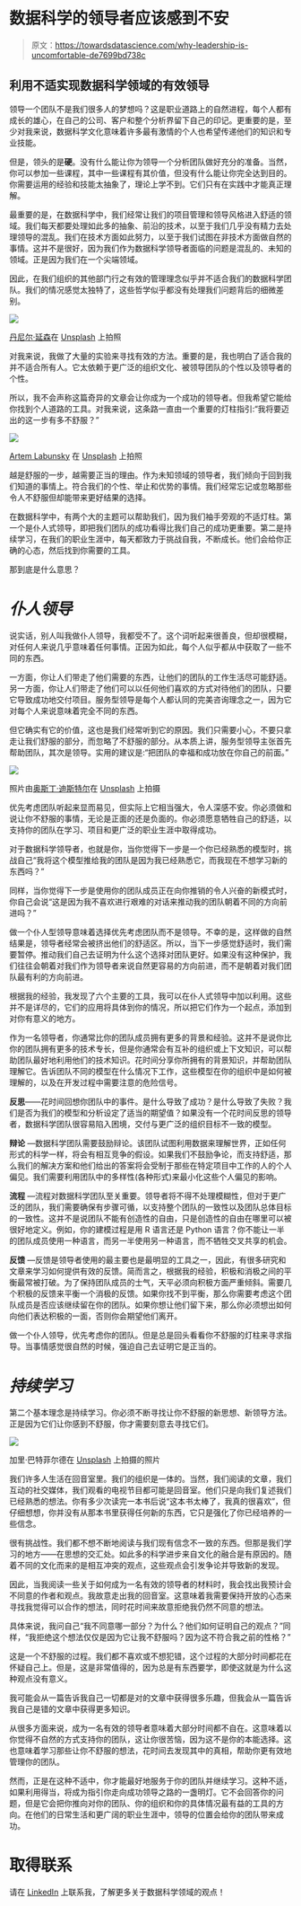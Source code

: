 # 数据科学的领导者应该感到不安

> 原文：<https://towardsdatascience.com/why-leadership-is-uncomfortable-de7699bd738c>

## 利用不适实现数据科学领域的有效领导

领导一个团队不是我们很多人的梦想吗？这是职业道路上的自然进程，每个人都有成长的雄心，在自己的公司、客户和整个分析界留下自己的印记。更重要的是，至少对我来说，数据科学文化意味着许多最有激情的个人也希望传递他们的知识和专业技能。

但是，领头的是**硬**。没有什么能让你为领导一个分析团队做好充分的准备。当然，你可以参加一些课程，其中一些课程有其价值，但没有什么能让你完全达到目的。你需要运用的经验和技能太抽象了，理论上学不到。它们只有在实践中才能真正理解。

最重要的是，在数据科学中，我们经常让我们的项目管理和领导风格进入舒适的领域。我们每天都要处理如此多的抽象、前沿的技术，以至于我们几乎没有精力去处理领导的混乱。我们在技术方面如此努力，以至于我们试图在非技术方面做自然的事情。这并不是很好，因为我们作为数据科学领导者面临的问题是混乱的、未知的领域。正是因为我们在一个尖端领域。

因此，在我们组织的其他部门行之有效的管理理念似乎并不适合我们的数据科学团队。我们的情况感觉太独特了，这些哲学似乎都没有处理我们问题背后的细微差别。

![](img/c81b03b783c04949f7d284d2a1301f74.png)

[丹尼尔·延森](https://unsplash.com/es/@dallehj?utm_source=medium&utm_medium=referral)在 [Unsplash](https://unsplash.com?utm_source=medium&utm_medium=referral) 上拍照

对我来说，我做了大量的实验来寻找有效的方法。重要的是，我也明白了适合我的并不适合所有人。它太依赖于更广泛的组织文化、被领导团队的个性以及领导者的个性。

所以，我不会声称这篇奇异的文章会让你成为一个成功的领导者。但我希望它能给你找到个人道路的工具。对我来说，这条路一直由一个重要的灯柱指引:“我将要迈出的这一步有多不舒服？”

![](img/d06a248111ae29fa19d63e2c4fce6a2f.png)

[Artem Labunsky](https://unsplash.com/es/@labunsky?utm_source=medium&utm_medium=referral) 在 [Unsplash](https://unsplash.com?utm_source=medium&utm_medium=referral) 上拍照

越是舒服的一步，越需要正当的理由。作为未知领域的领导者，我们倾向于回到我们知道的事情上。符合我们的个性、举止和优势的事情。我们经常忘记或忽略那些令人不舒服但却能带来更好结果的选择。

在数据科学中，有两个大的主题可以帮助我们，因为我们袖手旁观的不适灯柱。第一个是仆人式领导，即把我们团队的成功看得比我们自己的成功更重要。第二是持续学习，在我们的职业生涯中，每天都致力于挑战自我，不断成长。他们会给你正确的心态，然后找到你需要的工具。

那到底是什么意思？

# ***仆人领导***

说实话，别人叫我做仆人领导，我都受不了。这个词听起来很善良，但却很模糊，对任何人来说几乎意味着任何事情。正因为如此，每个人似乎都从中获取了一些不同的东西。

一方面，你让人们带走了他们需要的东西，让他们的团队的工作生活尽可能舒适。另一方面，你让人们带走了他们可以以任何他们喜欢的方式对待他们的团队，只要它导致成功地交付项目。服务型领导是每个人都认同的完美咨询理念之一，因为它对每个人来说意味着完全不同的东西。

但它确实有它的价值，这也是我们经常听到它的原因。我们只需要小心，不要只拿走让我们舒服的部分，而忽略了不舒服的部分。从本质上讲，服务型领导主张首先帮助团队，其次是领导。实用的建议是:“把团队的幸福和成功放在你自己的前面。”

![](img/5eb23c378e773147e54b2e4212854e21.png)

照片由[奥斯丁·迪斯特尔](https://unsplash.com/es/@austindistel?utm_source=medium&utm_medium=referral)在 [Unsplash](https://unsplash.com?utm_source=medium&utm_medium=referral) 上拍摄

优先考虑团队听起来显而易见，但实际上它相当强大，令人深感不安。你必须做和说让你不舒服的事情，无论是正面的还是负面的。你必须愿意牺牲自己的舒适，以支持你的团队在学习、项目和更广泛的职业生涯中取得成功。

对于数据科学领导者，也就是你，当你觉得下一步是一个你已经熟悉的模型时，挑战自己“我将这个模型推给我的团队是因为我已经熟悉它，而我现在不想学习新的东西吗？”

同样，当你觉得下一步是使用你的团队成员正在向你推销的令人兴奋的新模式时，你自己会说“这是因为我不喜欢进行艰难的对话来推动我的团队朝着不同的方向前进吗？”

做一个仆人型领导意味着选择优先考虑团队而不是领导。不幸的是，这样做的自然结果是，领导者经常会被挤出他们的舒适区。所以，当下一步感觉舒适时，我们需要暂停。推动我们自己去证明为什么这个选择对团队更好。如果没有这种保护，我们往往会朝着对我们作为领导者来说自然更容易的方向前进，而不是朝着对我们团队最有利的方向前进。

根据我的经验，我发现了六个主要的工具，我可以在仆人式领导中加以利用。这些并不是详尽的，它们的应用将具体到你的情况，所以把它们作为一个起点，添加到对你有意义的地方。

作为一名领导者，你通常比你的团队成员拥有更多的背景和经验。这并不是说你比你的团队拥有更多的技术专长，但是你通常会有互补的组织或上下文知识，可以帮助团队最好地利用他们的技术知识。花时间分享你所拥有的背景知识，并帮助团队理解它。告诉团队不同的模型在什么情况下工作，这些模型在你的组织中是如何被理解的，以及在开发过程中需要注意的危险信号。

**反思**——花时间回想你团队中的事件。是什么导致了成功？是什么导致了失败？我们是否为我们的模型和分析设定了适当的期望值？如果没有一个花时间反思的领导者，数据科学团队很容易陷入困境，交付与更广泛的组织目标不一致的模型。

**辩论** —数据科学团队需要鼓励辩论。该团队试图利用数据来理解世界，正如任何形式的科学一样，将会有相互竞争的假设。如果我们不鼓励争论，而支持舒适，那么我们的解决方案和他们给出的答案将会受制于那些在特定项目中工作的人的个人偏见。我们需要利用团队中的多样性(各种形式)来最小化这些个人偏见的影响。

**流程** —流程对数据科学团队至关重要。领导者将不得不处理模糊性，但对于更广泛的团队，我们需要确保有步骤可循，以支持整个团队的一致性以及团队总体目标的一致性。这并不是说团队不能有创造性的自由，只是创造性的自由在哪里可以被很好地定义。例如，你的建模过程是用 R 语言还是 Python 语言？你不能让一半的团队成员使用一种语言，而另一半使用另一种语言，而不牺牲交叉共享的机会。

**反馈** —反馈是领导者使用的最主要也是最明显的工具之一，因此，有很多研究和文章来学习如何提供有效的反馈。简而言之，根据我的经验，积极和消极之间的平衡最常被打破。为了保持团队成员的士气，天平必须向积极方面严重倾斜。需要几个积极的反馈来平衡一个消极的反馈。如果你找不到平衡，那么你需要考虑这个团队成员是否应该继续留在你的团队。如果你想让他们留下来，那么你必须想出如何向他们表达积极的一面，否则你会期望他们离开。

做一个仆人领导，优先考虑你的团队。但是总是回头看看你不舒服的灯柱来寻求指导。当事情感觉很自然的时候，强迫自己去证明它是正当的。

# ***持续学习***

第二个基本理念是持续学习。你必须不断寻找让你不舒服的新思想、新领导方法。正是因为它们让你感到不舒服，你才需要刻意去寻找它们。

![](img/9c64508e2ef12dfec366602e88b7cb26.png)

加里·巴特菲尔德在 [Unsplash](https://unsplash.com?utm_source=medium&utm_medium=referral) 上拍摄的照片

我们许多人生活在回音室里。我们的组织是一体的。当然，我们阅读的文章，我们互动的社交媒体，我们观看的电视节目都可能是回音室。他们只是向我们复述我们已经熟悉的想法。你有多少次读完一本书后说“这本书太棒了，我真的很喜欢”，但仔细想想，你并没有从那本书里获得任何新的东西，它只是强化了你已经培养的一些信念。

很有挑战性。我们都不想不断地阅读与我们现有信念不一致的东西。但那是我们学习的地方——在思想的交汇处。如此多的科学进步来自文化的融合是有原因的。随着不同的文化而来的是相互冲突的观点，这些观点会引发争论并导致新的发现。

因此，当我阅读一些关于如何成为一名有效的领导者的材料时，我会找出我预计会不同意的作者和观点。我故意走出我的回音室。这意味着我需要保持开放的心态来寻找我觉得可以合作的想法，同时花时间来故意拒绝我仍然不同意的想法。

具体来说，我问自己“我不同意哪一部分？为什么？他们如何证明自己的观点？”同样，“我拒绝这个想法仅仅是因为它让我不舒服吗？因为这不符合我之前的性格？”

这是一个不舒服的过程。我们都不喜欢或不想犯错，这个过程的大部分时间都花在怀疑自己上。但是，这是非常值得的，因为总是有东西要学，即使这就是为什么这种观点没有意义。

我可能会从一篇告诉我自己一切都是对的文章中获得很多乐趣，但我会从一篇告诉我自己是错的文章中获得更多知识。

从很多方面来说，成为一名有效的领导者意味着大部分时间都不自在。这意味着以你觉得不自然的方式支持你的团队，这让你很苦恼，因为这不是你的本能选择。这也意味着学习那些让你不舒服的想法，花时间去发现其中的真相，帮助你更有效地管理你的团队。

然而，正是在这种不适中，你才能最好地服务于你的团队并继续学习。这种不适，如果利用得当，将成为指引你走向成功领导之路的一盏明灯。它不会回答你的问题，但是它会把你推向对你的团队、你的组织和你的具体情况最有益的工具的方向。在他们的日常生活和更广阔的职业生涯中，领导的位置会给你的团队带来成功。

# 取得联系

请在 [LinkedIn](https://www.linkedin.com/in/chris-walsh-7a46a625/?originalSubdomain=ca) 上联系我，了解更多关于数据科学领域的观点！